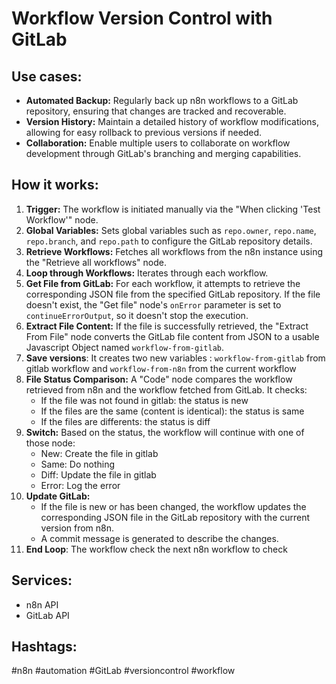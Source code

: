 # Workflow Version Control with GitLab

## Use cases:

- **Automated Backup:** Regularly back up n8n workflows to a GitLab repository, ensuring that changes are tracked and recoverable.
- **Version History:** Maintain a detailed history of workflow modifications, allowing for easy rollback to previous versions if needed.
- **Collaboration:** Enable multiple users to collaborate on workflow development through GitLab's branching and merging capabilities.

## How it works:

1.  **Trigger:** The workflow is initiated manually via the "When clicking 'Test Workflow'" node.
2.  **Global Variables:** Sets global variables such as `repo.owner`, `repo.name`, `repo.branch`, and `repo.path` to configure the GitLab repository details.
3.  **Retrieve Workflows:** Fetches all workflows from the n8n instance using the "Retrieve all workflows" node.
4.  **Loop through Workflows:** Iterates through each workflow.
5.  **Get File from GitLab:** For each workflow, it attempts to retrieve the corresponding JSON file from the specified GitLab repository. If the file doesn't exist, the "Get file" node's `onError` parameter is set to `continueErrorOutput`, so it doesn't stop the execution.
6.  **Extract File Content:** If the file is successfully retrieved, the "Extract From File" node converts the GitLab file content from JSON to a usable Javascript Object named `workflow-from-gitlab`.
7. **Save versions**: It creates two new variables : `workflow-from-gitlab` from gitlab workflow and `workflow-from-n8n` from the current workflow
8.  **File Status Comparison:** A "Code" node compares the workflow retrieved from n8n and the workflow fetched from GitLab. It checks:
    *   If the file was not found in gitlab: the status is new
    *   If the files are the same (content is identical): the status is same
    *   If the files are differents: the status is diff
9.  **Switch:** Based on the status, the workflow will continue with one of those node:
    *   New: Create the file in gitlab
    *   Same: Do nothing
    *   Diff: Update the file in gitlab
    *   Error: Log the error
10. **Update GitLab:**
    *   If the file is new or has been changed, the workflow updates the corresponding JSON file in the GitLab repository with the current version from n8n.
    *   A commit message is generated to describe the changes.
11. **End Loop**: The workflow check the next n8n workflow to check

## Services:

-   n8n API
-   GitLab API

## Hashtags:

#n8n #automation #GitLab #versioncontrol #workflow
